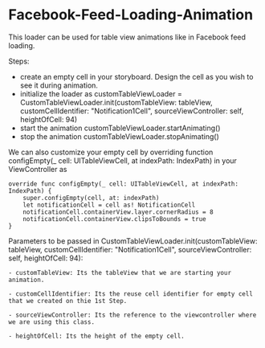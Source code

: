 # Facebook-Feed-Loading-Animation
This loader can be used for table view animations like in Facebook feed loading. 

Steps:
   
   - create an empty cell in your storyboard. Design the cell as you wish to see it during animation.
   - initialize the loader as
        customTableViewLoader = CustomTableViewLoader.init(customTableView: tableView, customCellIdentifier: "Notification1Cell", sourceViewController: self, heightOfCell: 94)
   - start the animation
        customTableViewLoader.startAnimating()
   - stop the animation
        customTableViewLoader.stopAnimating()
   
We can also customize your empty cell by overriding function configEmpty(_ cell: UITableViewCell, at indexPath: IndexPath) in your ViewController as
    
    override func configEmpty(_ cell: UITableViewCell, at indexPath: IndexPath) {
        super.configEmpty(cell, at: indexPath)
        let notificationCell = cell as! NotificationCell
        notificationCell.containerView.layer.cornerRadius = 8
        notificationCell.containerView.clipsToBounds = true
    }
      
    
Parameters to be passed in CustomTableViewLoader.init(customTableView: tableView, customCellIdentifier: "Notification1Cell", sourceViewController: self, heightOfCell: 94): 

    - customTableView: Its the tableView that we are starting your animation.
    
    - customCellIdentifier: Its the reuse cell identifier for empty cell that we created on thie 1st Step.
    
    - sourceViewController: Its the reference to the viewcontroller where we are using this class.
    
    - heightOfCell: Its the height of the empty cell. 
